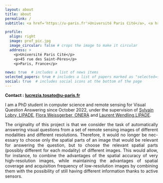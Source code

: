 ```yaml
---
layout: about
title: about
permalink: /
subtitle: <a href='https://u-paris.fr'>Université Paris Cité</a>, <a href='https://www.onera.fr/'>Le Centre Français de Recherche Aérospatiale (ONERA)

profile:
  align: right
  image: prof_pic.jpg
  image_circular: false # crops the image to make it circular
  address: >
    <p>Université Paris Cité</p>
    <p>45 rue des Saint-Pères</p>
    <p>Paris, France</p>

news: true  # includes a list of news items
selected_papers: true # includes a list of papers marked as "selected={true}"
social: true  # includes social icons at the bottom of the page
---
```

**Contact : lucrezia.tosato@u-paris.fr**

I am a PhD student in computer science and remote sensing for Visual Question Answering since October 2022, under the supervision of [Sylvain Lobry, LIPADE](https://www.sylvainlobry.com/), [Flora Weissgerber, ONERA](https://flora.weissgerber.fr/) and [Laurent Wendling,LIPADE](https://scholar.google.com/citations?user=Bsl0MtgAAAAJ&hl=fr).

<p style="text-align: justify"> 
The originality of this project is that we consider the task of automatically answering visual questions from a set of remote sensing images of different modalities and different resolutions. Therefore, it would no longer be nec-essary to choose only the spatial parts of an image that would be relevant for answering the question, but to choose the relevant spatial parts (possibly different for each modality) of different images. This would allow, for instance, to combine the advantages of the spatial accuracy of very high-resolution images, while maintaining the advantages of spatial coverage and acquisition frequency of low-resolution images by combining them with the possibility of still having different information thanks to active sensors.
</p>
